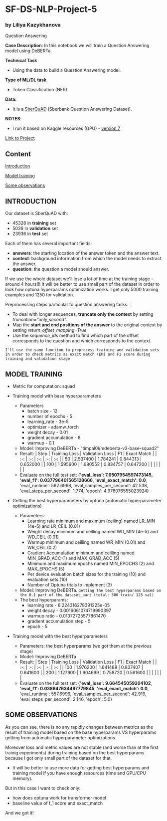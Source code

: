 # SF-DS-NLP-Project-5
### by Liliya Kazykhanova
Question Answering

**Case Description**:
In this notebook we will train a Question Answering model using DeBERTa.

**Technical Task**
* Using the data to build a Question Answering model.

**Type of ML/DL task**
* Token Classification (NER)

**Data:**
* It is a [SberQuAD](https://arxiv.org/pdf/1912.09723) (Sberbank Question Answering Dataset).


**NOTES**:
* I run it based on Kaggle resources (GPU) - [version 7](https://www.kaggle.com/code/liliyak/project-5-question-answering)

[Link to Project](https://github.com/LiliyaKazykhanova/SF_DS/tree/main/NLP_PROJECTS/PROJECT_5/project/project-5-question-answering.ipynb)

## Content
[Introduction](https://github.com/LiliyaKazykhanova/SF_DS/tree/main/NLP_PROJECTS/PROJECT_5#Introduction)

[Model training](https://github.com/LiliyaKazykhanova/SF_DS/tree/main/NLP_PROJECTS/PROJECT_5#Model-training)

[Some observations](https://github.com/LiliyaKazykhanova/SF_DS/tree/main/NLP_PROJECTS/PROJECT_5#Some-observations)


## INTRODUCTION
Our dataset is SberQuAD with:
- 45328 in **training** set
- 5036 in **validation** set
- 23936 in **test** set

Each of them has several important fields:
- **answers**: the starting location of the answer token and the answer text.
- **context**: background information from which the model needs to extract the answer.
- **question**: the question a model should answer.

If we use the whole dataset we'll lose a lot of time at the training stage - around 4 hours!!!
It will be better to use small part of the dataset in order to look how optuna hyperparams optimization works. I get only 5000 training examples and 1250 for validation.

Preprocessing steps particular to question answering tasks:
* To deal with longer sequences, **truncate only the context** by setting *truncation="only_second"*.
* Map the **start and end positions of the answer** to the original context by setting *return_offset_mapping=True*
* Use the *sequence_ids* method to find which part of the offset corresponds to the question and which corresponds to the context.

`I'll use the same function to preprocess training and validation sets in order to check metrics as exact match (EM) and F1 score during training and validation stage`

## **MODEL TRAINING**
- Metric for computation: squad
- Training model with base hyperparameters
    - Parameters
        - batch size - 12
        - number of epochs - 5
        - learning_rate - 3e-5
        - optimizer - adamw_torch
        - weight decay - 0.01
        - gradient accumulation - 8
        - warmup - 0.1
    - Model: Improving DeBERTa - "timpal0l/mdeberta-v3-base-squad2"
    - Result: 
        | Step | Training Loss | Validation Loss | F1 |  Exact Match |
        | :-: | :-: | :-: | :-: | :-: |
        | 50 | 2.537400 | 1.784241 | 0.844313 | 0.652000 |
        | 100 | 1.595600 | 1.680552 | 0.834757 | 0.647200 |
        |  |  |  |  |  |
    - Evaluate on the full test set:
        {**'eval_loss': 7.6507954597473145**,
        **'eval_f1': 0.037796401565128666**,
        **'eval_exact_match': 0.0**,
        'eval_runtime': 562.6968,
        'eval_samples_per_second': 42.538,
        'eval_steps_per_second': 1.774,
        'epoch': 4.976076555023924}

- Getting the best hyperparameters by optuna (automatic hyperparameter optimizations)
    - Parameters:
        - Learning rate minimum and maximum (ceiling) named LR_MIN (4e-5) and LR_CEIL (0.01)
        - Weight decay minimum and ceilling named WD_MIN (4e-5) and WD_CEIL (0.01)
        - Warmup minimum and ceilling named WR_MIN (0.01) and WR_CEIL (0.2)
        - Gradient Accumulation minimum and ceilling named MIN_GRAD_ACC (1) and MAX_GRAD_ACC (5)
        - Minimum and maximum epochs named MIN_EPOCHS (2) and MAX_EPOCHS (5)
        - Per device evaluation batch sizes for the training (10) and evaluation sets (10)
        - Number of Optuna trials to implement (3)
    - Model: Improving DeBERTa. `Getting the best hyperparams based on the 0.1 part of the dataset_part (total: 500 train/ 125 val)`
    - The best hyperparams:
        - learning rate - 8.224316278391225e-05
        - weight decay - 0.0016061074719990397
        - warmup ratio - 0.01372725577861470
        - gradient accumulation step - 5
        - epoch - 5

- Training model with the best hyperparameters
    - Parameters: the best hyperparams (we got them at the previous stage)
    - Model: Improving DeBERTa
    - Result: 
        | Step | Training Loss | Validation Loss | F1 |  Exact Match |
        | :-: | :-: | :-: | :-: | :-: |
        | 100 | 1.976200 | 1.641488 | 0.837407 | 0.641600 |
        | 200 | 1.127900 | 1.904699 | 0.758720 | 0.561600 |
        |  |  |  |  |  |
    - Evaluate on the full test set:
        {**'eval_loss': 9.664545059204102**,
        **'eval_f1': 0.038647634497779845**,
        **'eval_exact_match': 0.0**,
        'eval_runtime': 557.6996,
        'eval_samples_per_second': 42.919,
        'eval_steps_per_second': 2.146,
        'epoch': 5.0}

## **SOME OBSERVATIONS**
As you can see, there is no any rapidly changes between metrics as the result of training model based on the base hyperparams VS hyperparams getting from automatic hyperparameter optimizations.

Moreover loss and metric values are not stable (and worse than at the first trainig experiments) during training based on the best hyperparams because I got only small part of the dataset for that.

- It will be better to use more data for getting best hyperparams and training model if you have enough resources (time and GPU/CPU memory).

But in this case I want to check only:
- how does optuna work for transformer model
- baseline value of f_1 score and exact_match

And we got it!